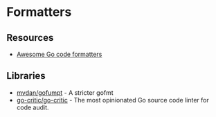 # Formatters

## Resources
- [Awesome Go code formatters](https://github.com/life4/awesome-go-code-formatters)

## Libraries
- [mvdan/gofumpt](https://github.com/mvdan/gofumpt) - A stricter gofmt
- [go-critic/go-critic](https://github.com/go-critic/go-critic) - The most opinionated Go source code linter for code audit.